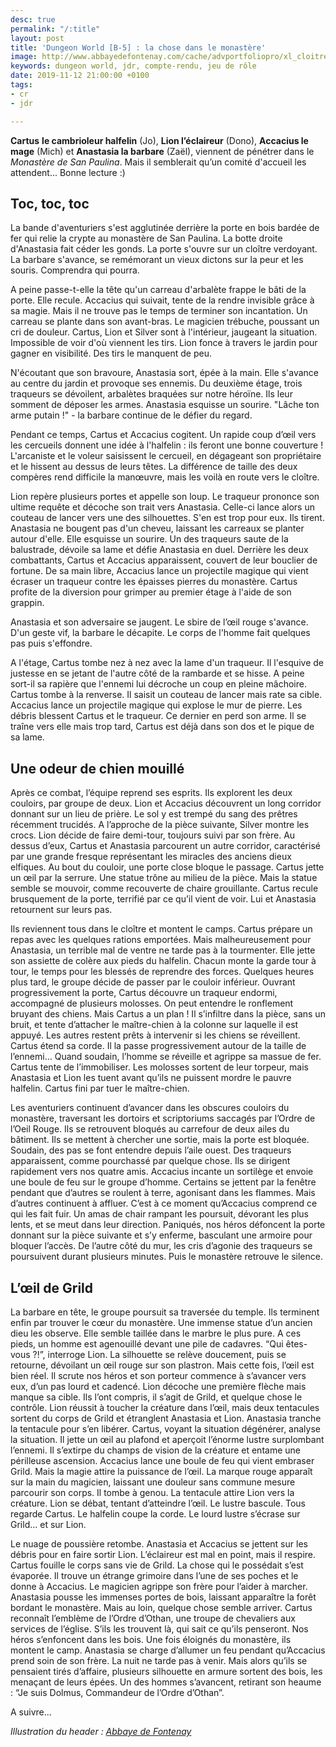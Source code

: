 ```yaml
---
desc: true
permalink: "/:title"
layout: post
title: 'Dungeon World [B-5] : la chose dans le monastère'
image: http://www.abbayedefontenay.com/cache/advportfoliopro/xl_cloitre6_jpg_c4ef60752d8a53aae406d8ba92ff66e0.jpg
keywords: dungeon world, jdr, compte-rendu, jeu de rôle
date: 2019-11-12 21:00:00 +0100
tags:
- cr
- jdr

---
```

**Cartus** **le cambrioleur halfelin** (Jo), **Lion l’éclaireur** (Dono), **Accacius le mage** (Mich) et **Anastasia la barbare** (Zaël), viennent de pénétrer dans le _Monastère de San Paulina_. Mais il semblerait qu’un comité d'accueil les attendent... Bonne lecture :)

## Toc, toc, toc

La bande d'aventuriers s'est agglutinée derrière la porte en bois bardée de fer qui relie la crypte au monastère de San Paulina. La botte droite d'Anastasia fait céder les gonds. La porte s'ouvre sur un cloître verdoyant. La barbare s'avance, se remémorant un vieux dictons sur la peur et les souris. Comprendra qui pourra.

A peine passe-t-elle la tête qu'un carreau d'arbalète frappe le bâti de la porte. Elle recule. Accacius qui suivait, tente de la rendre invisible grâce à sa magie. Mais il ne trouve pas le temps de terminer son incantation. Un carreau se plante dans son avant-bras. Le magicien trébuche, poussant un cri de douleur. Cartus, Lion et Silver sont à l'intérieur, jaugeant la situation. Impossible de voir d'où viennent les tirs. Lion fonce à travers le jardin pour gagner en visibilité. Des tirs le manquent de peu.

N'écoutant que son bravoure, Anastasia sort, épée à la main. Elle s'avance au centre du jardin et provoque ses ennemis. Du deuxième étage, trois traqueurs se dévoilent, arbalètes braquées sur notre héroïne. Ils leur somment de déposer les armes. Anastasia esquisse un sourire. "Lâche ton arme putain !" - la barbare continue de le défier du regard.

Pendant ce temps, Cartus et Accacius cogitent. Un rapide coup d’œil vers les cercueils donnent une idée à l'halfelin : ils feront une bonne couverture ! L'arcaniste et le voleur saisissent le cercueil, en dégageant son propriétaire et le hissent au dessus de leurs têtes. La différence de taille des deux compères rend difficile la manœuvre, mais les voilà en route vers le cloître.

Lion repère plusieurs portes et appelle son loup. Le traqueur prononce son ultime requête et décoche son trait vers Anastasia. Celle-ci lance alors un couteau de lancer vers une des silhouettes. S'en est trop pour eux. Ils tirent. Anastasia ne bougent pas d'un cheveu, laissant les carreaux se planter autour d'elle. Elle esquisse un sourire. Un des traqueurs saute de la balustrade, dévoile sa lame et défie Anastasia en duel. Derrière les deux combattants, Cartus et Accacius apparaissent, couvert de leur bouclier de fortune. De sa main libre, Accacius lance un projectile magique qui vient écraser un traqueur contre les épaisses pierres du monastère. Cartus profite de la diversion pour grimper au premier étage à l'aide de son grappin.

Anastasia et son adversaire se jaugent. Le sbire de l’œil rouge s'avance. D'un geste vif, la barbare le décapite. Le corps de l'homme fait quelques pas puis s'effondre.

A l'étage, Cartus tombe nez à nez avec la lame d'un traqueur. Il l'esquive de justesse en se jetant de l'autre côté de la rambarde et se hisse. A peine sort-il sa rapière que l'ennemi lui décroche un coup en pleine mâchoire. Cartus tombe à la renverse. Il saisit un couteau de lancer mais rate sa cible. Accacius lance un projectile magique qui explose le mur de pierre. Les débris blessent Cartus et le traqueur. Ce dernier en perd son arme. Il se traîne vers elle mais trop tard, Cartus est déjà dans son dos et le pique de sa lame.

## Une odeur de chien mouillé

Après ce combat, l’équipe reprend ses esprits. Ils explorent les deux couloirs, par groupe de deux. Lion et Accacius découvrent un long corridor donnant sur un lieu de prière. Le sol y est trempé du sang des prêtres récemment trucidés. A l’approche de la pièce suivante, Silver montre les crocs. Lion décide de faire demi-tour, toujours suivi par son frère. Au dessus d’eux, Cartus et Anastasia parcourent un autre corridor, caractérisé par une grande fresque représentant les miracles des anciens dieux elfiques. Au bout du couloir, une porte close bloque le passage. Cartus jette un œil par la serrure. Une statue trône au milieu de la pièce. Mais la statue semble se mouvoir, comme recouverte de chaire grouillante. Cartus recule brusquement de la porte, terrifié par ce qu’il vient de voir. Lui et Anastasia retournent sur leurs pas.

Ils reviennent tous dans le cloître et montent le camps. Cartus prépare un repas avec les quelques rations emportées. Mais malheureusement pour Anastasia, un terrible mal de ventre ne tarde pas à la tourmenter. Elle jette son assiette de colère aux pieds du halfelin. Chacun monte la garde tour à tour, le temps pour les blessés de reprendre des forces. Quelques heures plus tard, le groupe décide de passer par le couloir inférieur. Ouvrant progressivement la porte, Cartus découvre un traqueur endormi, accompagné de plusieurs molosses. On peut entendre le ronflement bruyant des chiens. Mais Cartus a un plan ! Il s’infiltre dans la pièce, sans un bruit, et tente d’attacher le maître-chien à la colonne sur laquelle il est appuyé. Les autres restent prêts à intervenir si les chiens se réveillent. Cartus étend sa corde. Il la passe progressivement autour de la taille de l’ennemi… Quand soudain, l’homme se réveille et agrippe sa massue de fer. Cartus tente de l’immobiliser. Les molosses sortent de leur torpeur, mais Anastasia et Lion les tuent avant qu’ils ne puissent mordre le pauvre halfelin. Cartus fini par tuer le maître-chien.

Les aventuriers continuent d’avancer dans les obscures couloirs du monastère, traversant les dortoirs et scriptoriums saccagés par l’Ordre de l’Oeil Rouge. Ils se retrouvent bloqués au carrefour de deux ailes du bâtiment. Ils se mettent à chercher une sortie, mais la porte est bloquée. Soudain, des pas se font entendre depuis l’aile ouest. Des traqueurs apparaissent, comme pourchassé par quelque chose. Ils se dirigent rapidement vers nos quatre amis. Accacius incante un sortilège et envoie une boule de feu sur le groupe d’homme. Certains se jettent par la fenêtre pendant que d’autres se roulent à terre, agonisant dans les flammes. Mais d’autres continuent à affluer. C’est à ce moment qu’Accacius comprend ce qui les fait fuir. Un amas de chair rampant les poursuit, dévorant les plus lents, et se meut dans leur direction. Paniqués, nos héros défoncent la porte donnant sur la pièce suivante et s’y enferme, basculant une armoire pour bloquer l’accès. De l’autre côté du mur, les cris d’agonie des traqueurs se poursuivent durant plusieurs minutes. Puis le monastère retrouve le silence.

## L’œil de Grild

La barbare en tête, le groupe poursuit sa traversée du temple. Ils terminent enfin par trouver le cœur du monastère. Une immense statue d’un ancien dieu les observe. Elle semble taillée dans le marbre le plus pure. A ces pieds, un homme est agenouillé devant une pile de cadavres. “Qui êtes-vous ?!”, interroge Lion. La silhouette se relève doucement, puis se retourne, dévoilant un œil rouge sur son plastron. Mais cette fois, l’œil est bien réel. Il scrute nos héros et son porteur commence à s’avancer vers eux, d’un pas lourd et cadencé. Lion décoche une première flèche mais manque sa cible. Ils l’ont compris, il s’agit de Grild, et quelque chose le contrôle. Lion réussit à toucher la créature dans l’œil, mais deux tentacules sortent du corps de Grild et étranglent Anastasia et Lion. Anastasia tranche la tentacule pour s’en libérer. Cartus, voyant la situation dégénérer, analyse la situation. Il jette un œil au plafond et aperçoit l’énorme lustre surplombant l’ennemi. Il s’extirpe du champs de vision de la créature et entame une périlleuse ascension. Accacius lance une boule de feu qui vient embraser Grild. Mais la magie attire la puissance de l’œil. La marque rouge apparaît sur la main du magicien, laissant une douleur sans commune mesure parcourir son corps. Il tombe à genou. La tentacule attire Lion vers la créature. Lion se débat, tentant d’atteindre l’œil. Le lustre bascule. Tous regarde Cartus. Le halfelin coupe la corde. Le lourd lustre s’écrase sur Grild… et sur Lion.

Le nuage de poussière retombe. Anastasia et Accacius se jettent sur les débris pour en faire sortir Lion. L’éclaireur est mal en point, mais il respire. Cartus fouille le corps sans vie de Grild. La chose qui le possédait s’est évaporée. Il trouve un étrange grimoire dans l’une de ses poches et le donne à Accacius. Le magicien agrippe son frère pour l’aider à marcher. Anastasia pousse les immenses portes de bois, laissant apparaître la forêt bordant le monastère. Mais au loin, quelque chose semble arriver. Cartus reconnaît l’emblème de l’Ordre d’Othan, une troupe de chevaliers aux services de l’église. S’ils les trouvent là, qui sait ce qu’ils penseront. Nos héros s’enfoncent dans les bois. Une fois éloignés du monastère, ils montent le camp. Anastasia se charge d’allumer un feu pendant qu’Accacius prend soin de son frère. La nuit ne tarde pas à venir. Mais alors qu’ils se pensaient tirés d’affaire, plusieurs silhouette en armure sortent des bois, les menaçant de leurs épées. Un des hommes s’avancent, retirant son heaume : “Je suis Dolmus, Commandeur de l’Ordre d’Othan”.

A suivre...

_Illustration du header :_ [_Abbaye de Fontenay_](http://www.abbayedefontenay.com/)